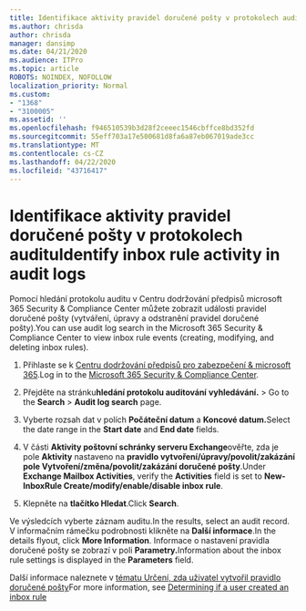 ```yaml
---
title: Identifikace aktivity pravidel doručené pošty v protokolech auditu
ms.author: chrisda
author: chrisda
manager: dansimp
ms.date: 04/21/2020
ms.audience: ITPro
ms.topic: article
ROBOTS: NOINDEX, NOFOLLOW
localization_priority: Normal
ms.custom:
- "1368"
- "3100005"
ms.assetid: ''
ms.openlocfilehash: f946510539b3d28f2ceeec1546cbffce8bd352fd
ms.sourcegitcommit: 55eff703a17e500681d8fa6a87eb067019ade3cc
ms.translationtype: MT
ms.contentlocale: cs-CZ
ms.lasthandoff: 04/22/2020
ms.locfileid: "43716417"
---
```

# <a name="identify-inbox-rule-activity-in-audit-logs"></a><span data-ttu-id="9bb5a-102">Identifikace aktivity pravidel doručené pošty v protokolech auditu</span><span class="sxs-lookup"><span data-stu-id="9bb5a-102">Identify inbox rule activity in audit logs</span></span>

<span data-ttu-id="9bb5a-103">Pomocí hledání protokolu auditu v Centru dodržování předpisů microsoft 365 Security & Compliance Center můžete zobrazit události pravidel doručené pošty (vytváření, úpravy a odstranění pravidel doručené pošty).</span><span class="sxs-lookup"><span data-stu-id="9bb5a-103">You can use audit log search in the Microsoft 365 Security & Compliance Center to view inbox rule events (creating, modifying, and deleting inbox rules).</span></span>

1. <span data-ttu-id="9bb5a-104">Přihlaste se k [Centru dodržování předpisů pro zabezpečení & microsoft 365](https://protection.office.com/).</span><span class="sxs-lookup"><span data-stu-id="9bb5a-104">Log in to the [Microsoft 365 Security & Compliance Center](https://protection.office.com/).</span></span>

2. <span data-ttu-id="9bb5a-105">Přejděte na stránku**hledání protokolu auditování** **vyhledávání.** > </span><span class="sxs-lookup"><span data-stu-id="9bb5a-105">Go to the **Search** > **Audit log search** page.</span></span>

3. <span data-ttu-id="9bb5a-106">Vyberte rozsah dat v polích **Počáteční datum** a **Koncové datum.**</span><span class="sxs-lookup"><span data-stu-id="9bb5a-106">Select the date range in the **Start date** and **End date** fields.</span></span>

4. <span data-ttu-id="9bb5a-107">V části **Aktivity poštovní schránky serveru Exchange**ověřte, zda je pole **Aktivity** nastaveno na **pravidlo vytvoření/úpravy/povolit/zakázání pole Vytvoření/změna/povolit/zakázání doručené pošty**.</span><span class="sxs-lookup"><span data-stu-id="9bb5a-107">Under **Exchange Mailbox Activities**, verify the **Activities** field is set to **New-InboxRule Create/modify/enable/disable inbox rule**.</span></span>

5. <span data-ttu-id="9bb5a-108">Klepněte na **tlačítko Hledat**.</span><span class="sxs-lookup"><span data-stu-id="9bb5a-108">Click **Search**.</span></span>

<span data-ttu-id="9bb5a-109">Ve výsledcích vyberte záznam auditu.</span><span class="sxs-lookup"><span data-stu-id="9bb5a-109">In the results, select an audit record.</span></span> <span data-ttu-id="9bb5a-110">V informačním rámečku podrobnosti klikněte na **Další informace**.</span><span class="sxs-lookup"><span data-stu-id="9bb5a-110">In the details flyout, click **More Information**.</span></span> <span data-ttu-id="9bb5a-111">Informace o nastavení pravidla doručené pošty se zobrazí v poli **Parametry.**</span><span class="sxs-lookup"><span data-stu-id="9bb5a-111">Information about the inbox rule settings is displayed in the **Parameters** field.</span></span>

<span data-ttu-id="9bb5a-112">Další informace naleznete v [tématu Určení, zda uživatel vytvořil pravidlo doručené pošty](https://docs.microsoft.com//office365/securitycompliance/auditing-troubleshooting-scenarios#determining-if-a-user-created-an-inbox-rule)</span><span class="sxs-lookup"><span data-stu-id="9bb5a-112">For more information, see [Determining if a user created an inbox rule](https://docs.microsoft.com//office365/securitycompliance/auditing-troubleshooting-scenarios#determining-if-a-user-created-an-inbox-rule)</span></span>
